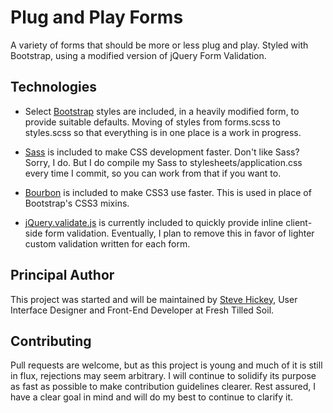 Plug and Play Forms
===================

A variety of forms that should be more or less plug and play. Styled with Bootstrap, using a modified version of jQuery Form Validation.

Technologies
------------

* Select [Bootstrap](https://github.com/twitter/bootstrap) styles are included, in a heavily modified form, to provide suitable defaults. Moving of styles from forms.scss to styles.scss so that everything is in one place is a work in progress.

* [Sass](http://sass-lang.com/) is included to make CSS development faster. Don't like Sass? Sorry, I do. But I do compile my Sass to stylesheets/application.css every time I commit, so you can work from that if you want to.

* [Bourbon](https://github.com/thoughtbot/bourbon) is included to make CSS3 use faster. This is used in place of Bootstrap's CSS3 mixins.

* [jQuery.validate.js](https://github.com/jzaefferer/jquery-validation) is currently included to quickly provide inline client-side form validation. Eventually, I plan to remove this in favor of lighter custom validation written for each form.

Principal Author
----------------

This project was started and will be maintained by [Steve Hickey](https://twitter.com/stevehickeydsgn), User Interface Designer and Front-End Developer at Fresh Tilled Soil.

Contributing
------------

Pull requests are welcome, but as this project is young and much of it is still in flux, rejections may seem arbitrary. I will continue to solidify its purpose as fast as possible to make contribution guidelines clearer. Rest assured, I have a clear goal in mind and will do my best to continue to clarify it.
